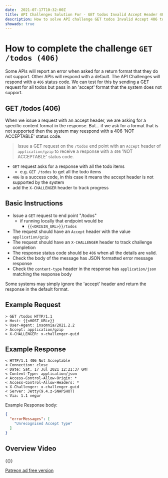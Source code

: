 ```yaml
---
date:  2021-07-17T10:32:00Z
title: API Challenges Solution For - GET todos Invalid Accept Header 406
description: How to solve API challenge GET todos Invalid Accept 406 to GET the todos with an unsupported accept header present which generates a 406 error response.
showads: true
---
```


# How to complete the challenge `GET /todos (406)`

Some APIs will report an error when asked for a return format that they do not support. Other APIs will respond with a default. The API Challenges will respond with a `406` status code. We can test for this by sending a GET request for all todos but pass in an 'accept' format that the system does not support.

## 	GET /todos (406)

When we issue a request with an accept header, we are asking for a specific content format in the response. But... if we ask for a format that is not supported then the system may reespond with a 406 'NOT ACCEPTABLE' status code.

> Issue a GET request on the `/todos` end point with an `Accept` header of `application/gzip` to receive a response with a `406` 'NOT ACCEPTABLE' status code.

- `GET` request asks for a response with all the todo items
    - e.g. `GET /todos` to get all the todo items
- `406` is a success code, in this case it means the accept header is not supported by the system
- add the `X-CHALLENGER` header to track progress


## Basic Instructions

- Issue a `GET` request to end point "/todos"
    - if running locally that endpoint would be
        - `{{<ORIGIN_URL>}}/todos`
- The request should have an `Accept` header with the value `application/gzip`
- The request should have an `X-CHALLENGER` header to track challenge completion
- The response status code should be `406` when all the details are valid.
- Check the body of the message has JSON formatted error message response
- Check the `content-type` header in the response has `application/json` matching the response body

Some systems may simply ignore the 'accept' header and return the response in the default format.


## Example Request

~~~~~~~~
> GET /todos HTTP/1.1
> Host: {{<HOST_URL>}}
> User-Agent: insomnia/2021.2.2
> Accept: application/gzip
> X-CHALLENGER: x-challenger-guid
~~~~~~~~

## Example Response

~~~~~~~~
< HTTP/1.1 406 Not Acceptable
< Connection: close
< Date: Sat, 17 Jul 2021 12:21:37 GMT
< Content-Type: application/json
< Access-Control-Allow-Origin: *
< Access-Control-Allow-Headers: *
< X-Challenger: x-challenger-guid
< Server: Jetty(9.4.z-SNAPSHOT)
< Via: 1.1 vegur
~~~~~~~~

Example Response body:

```json
{
  "errorMessages": [
    "Unrecognised Accept Type"
  ]
}
```

## Overview Video

{{<youtube-embed key="QzfbegkY1ok" title="Solution to Get all Todos in usupported format">}}

[Patreon ad free version](https://www.patreon.com/posts/53793842)




